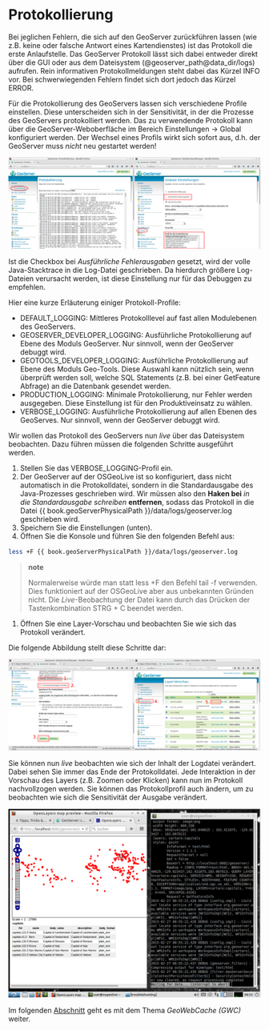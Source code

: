 # Protokollierung

Bei jeglichen Fehlern, die sich auf den GeoServer zurückführen lassen (wie z.B.
keine oder falsche Antwort eines Kartendienstes) ist das Protokoll die erste
Anlaufstelle. Das GeoServer Protokoll lässt sich dabei entweder direkt über
die GUI oder aus dem Dateisystem (@geoserver\_path@data\_dir/logs) aufrufen.
Rein informativen Protokollmeldungen steht dabei das Kürzel INFO vor. Bei
schwerwiegenden Fehlern findet sich dort jedoch das Kürzel ERROR.

Für die Protokollierung des GeoServers lassen sich verschiedene Profile einstellen.
Diese unterscheiden sich in der Sensitivität, in der die Prozesse des GeoServers
protokolliert werden. Das zu verwendende Protokoll kann über die GeoServer-Weboberfläche
im Bereich Einstellungen -\> Global konfiguriert werden. Der Wechsel eines Profils
wirkt sich sofort aus, d.h. der GeoServer muss *nicht* neu gestartet werden!

![Protokollierung in der GeoServer-Weboberfläche](../assets/geoserver_logging.png)

Ist die Checkbox bei *Ausführliche Fehlerausgaben* gesetzt, wird der volle
Java-Stacktrace in die Log-Datei geschrieben. Da hierdurch größere Log-Dateien
verursacht werden, ist diese Einstellung nur für das Debuggen zu empfehlen.

Hier eine kurze Erläuterung einiger Protokoll-Profile:

* DEFAULT\_LOGGING: Mittleres Protokolllevel auf fast allen Modulebenen des GeoServers.
* GEOSERVER\_DEVELOPER\_LOGGING: Ausführliche Protokollierung auf Ebene des Moduls
  GeoServer. Nur sinnvoll, wenn der GeoServer debuggt wird.
* GEOTOOLS\_DEVELOPER\_LOGGING: Ausführliche Protokollierung auf Ebene des Moduls
  Geo-Tools. Diese Auswahl kann nützlich sein, wenn überprüft werden soll, welche
  SQL Statements (z.B. bei einer GetFeature Abfrage) an die Datenbank gesendet werden.
* PRODUCTION\_LOGGING: Minimale Protokollierung, nur Fehler werden ausgegeben.
  Diese Einstellung ist für den Produktiveinsatz zu wählen.
* VERBOSE\_LOGGING: Ausführliche Protokollierung auf allen Ebenen des GeoServes.
  Nur sinnvoll, wenn der GeoServer debuggt wird.

Wir wollen das Protokoll des GeoServers nun *live* über das Dateisystem beobachten.
Dazu führen müssen die folgenden Schritte ausgeführt werden.

1. Stellen Sie das VERBOSE\_LOGGING-Profil ein.
2. Der GeoServer auf der OSGeoLive ist so konfiguriert, dass nicht automatisch
   in die Protokolldatei, sondern in die Standardausgabe des Java-Prozesses
   geschrieben wird. Wir müssen also den **Haken bei**
   *in die Standardausgabe schreiben* **entfernen**, sodass das Protokoll in die
   Datei {{ book.geoServerPhysicalPath }}/data/logs/geoserver.log geschrieben wird.
3. Speichern Sie die Einstellungen (unten).
4. Öffnen Sie die Konsole und führen Sie den folgenden Befehl aus:

```bash
less +F {{ book.geoServerPhysicalPath }}/data/logs/geoserver.log
```

> **note**
>
> Normalerweise würde man statt less +F den Befehl tail -f verwenden. Dies
> funktioniert auf der OSGeoLive aber aus unbekannten Gründen nicht. Die
> *Live*-Beobachtung der Datei kann durch das Drücken der Tastenkombination
> STRG + C beendet werden.

1.  Öffnen Sie eine Layer-Vorschau und beobachten Sie wie sich das Protokoll verändert.

Die folgende Abbildung stellt diese Schritte dar:

![Protokolleinstellungen und Layer-Vorschau](../assets/log_settings_and_preview.png)

Sie können nun *live* beobachten wie sich der Inhalt der Logdatei verändert. Dabei
sehen Sie immer das Ende der Protokolldatei. Jede Interaktion in der Vorschau des
Layers (z.B. Zoomen oder Klicken) kann nun im Protokoll nachvollzogen werden. Sie
können das Protokollprofil auch ändern, um zu beobachten wie sich die Sensitivität
der Ausgabe verändert.

![Live-Beobachtung der Protokollierung](../assets/live_logging.png)

Im folgenden [Abschnitt](gwc.md) geht es mit dem Thema *GeoWebCache (GWC)* weiter.
